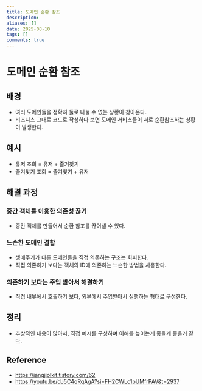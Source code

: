 ```yaml
---
title: 도메인 순환 참조
description: 
aliases: []
date: 2025-08-10
tags: []
comments: true
---
```

# 도메인 순환 참조
## 배경
- 여러 도메인들을 정확히 둘로 나눌 수 없는 상황이 찾아온다.
- 비즈니스 그대로 코드로 작성하다 보면 도메인 서비스들이 서로 순환참조하는 상황이 발생한다.

## 예시
- 유저  조회 = 유저 + 즐겨찾기
- 즐겨찾기 조회 = 즐겨찾기 + 유저

## 해결 과정
### 중간 객체를 이용한 의존성 끊기
- 중간 객체를 만들어서 순환 참조를 끊어낼 수 있다.

### 느슨한 도메인 결합
- 생애주기가 다른 도메인들을 직접 의존하는 구조는 회피한다.
- 직접 의존하기 보다는 객체의 ID에 의존하는 느슨한 방법을 사용한다.

### 의존하기 보다는 주입 받아서 해결하기
- 직접 내부에서 호출하기 보다, 외부에서 주입받아서 실행하는 형태로 구성한다.

## 정리
- 추상적인 내용이 많아서, 직접 예시를 구성하며 이해를 높이는게 좋을게 좋을거 같다.

## Reference
- https://jangjjolkit.tistory.com/62
- https://youtu.be/dJ5C4qRqAgA?si=FH2CWLc1pUMfrPAV&t=2937